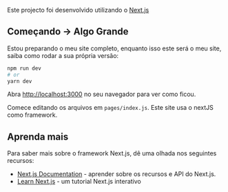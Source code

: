 Este projecto foi desenvolvido utilizando o  [Next.js](https://nextjs.org/) 

## Começando -> Algo Grande

Estou preparando o meu site completo, enquanto isso este será o meu site, saiba como rodar a sua própria versão:

```bash
npm run dev
# or
yarn dev
```

Abra [http://localhost:3000](http://localhost:3000) no seu navegador para ver como ficou.

Comece editando os arquivos em `pages/index.js`. Este site usa o nextJS como framework.

## Aprenda mais


Para saber mais sobre o framework Next.js, dê uma olhada nos seguintes recursos:

- [Next.js Documentation](https://nextjs.org/docs) - aprender sobre os recursos e API do Next.js.
- [Learn Next.js](https://nextjs.org/learn) - um tutorial Next.js interativo




